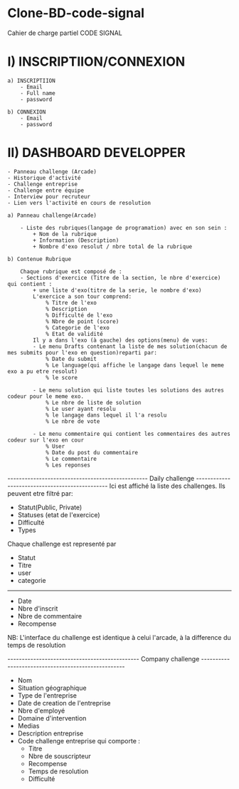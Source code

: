 # Clone-BD-code-signal

Cahier de charge partiel CODE SIGNAL

# I) INSCRIPTIION/CONNEXION

	a) INSCRIPTIION
		- Email
		- Full name 
		- password

	b) CONNEXION
		- Email 
		- password

# II) DASHBOARD DEVELOPPER

	- Panneau challenge (Arcade)
	- Historique d'activité
	- Challenge entreprise
	- Challenge entre équipe
	- Interview pour recruteur
	- Lien vers l'activité en cours de resolution 

	a) Panneau challenge(Arcade)

		- Liste des rubriques(langage de programation) avec en son sein :
			+ Nom de la rubrique 
			+ Information (Description)
			+ Nombre d'exo resolut / nbre total de la rubrique

	b) Contenue Rubrique

		Chaque rubrique est composé de :
		- Sections d'exercice (Titre de la section, le nbre d'exercice) qui contient :
			+ une liste d'exo(titre de la serie, le nombre d'exo)
			L'exercice a son tour comprend:
				% Titre de l'exo 
				% Description
				% Difficulté de l'exo
				% Nbre de point (score)
				% Categorie de l'exo
				% Etat de validité
			Il y a dans l'exo (à gauche) des options(menu) de vues:
			- Le menu Drafts contenant la liste de mes solution(chacun de mes submits pour l'exo en question)reparti par:
				% Date du submit
				% Le language(qui affiche le langage dans lequel le meme exo a pu etre resolut)
				% le score

			- Le menu solution qui liste toutes les solutions des autres codeur pour le meme exo.
				% Le nbre de liste de solution
				% Le user ayant resolu
				% le langage dans lequel il l'a resolu
				% Le nbre de vote

			- Le menu commentaire qui contient les commentaires des autres codeur sur l'exo en cour
				% User 
				% Date du post du commentaire
				% Le commentaire
				% Les reponses

------------------------------------------------- Daily challenge -----------------------------------------------
 Ici est affiché la liste des challenges. Ils peuvent etre filtré par:
- Statut(Public, Private)
- Statuses (etat de l'exercice)
- Difficulté
- Types

Chaque challenge est representé par 
- Statut
- Titre 
- user
- categorie
---------------------------
- Date
- Nbre d'inscrit
- Nbre de commentaire
- Recompense 

NB: L'interface du challenge est identique à celui l'arcade, à la difference du temps de resolution

---------------------------------------------- Company challenge ---------------------------------------------------

- Nom
- Situation géographique
- Type de l'entreprise 
- Date de creation de l'entreprise 
- Nbre d'employé
- Domaine d'intervention
- Medias
- Description entreprise
- Code challenge entreprise qui comporte :
	+ Titre
	+ Nbre de souscripteur
	+ Recompense
	+ Temps de resolution
	+ Difficulté

